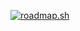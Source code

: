 [![roadmap.sh](https://roadmap.sh/card/tall/67148fdd791f57dd6006cc47?variant=dark&roadmaps=backend)](https://roadmap.sh)
